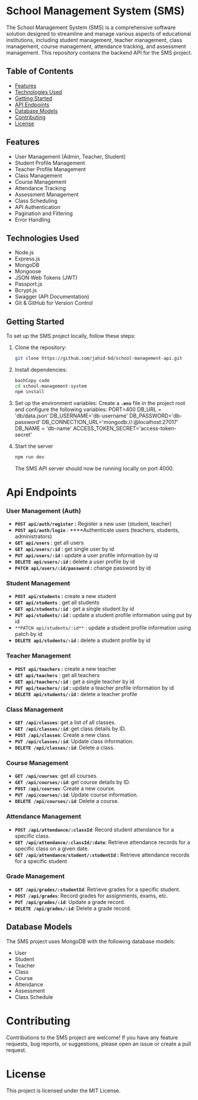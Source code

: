 # School Management System (SMS)

The School Management System (SMS) is a comprehensive software solution designed to streamline and manage various aspects of educational institutions, including student management, teacher management, class management, course management, attendance tracking, and assessment management. This repository contains the backend API for the SMS project.

## Table of Contents

- [Features](#features)
- [Technologies Used](#technologies-used)
- [Getting Started](#getting-started)
- [API Endpoints](#api-endpoints)
- [Database Models](#database-models)
- [Contributing](#contributing)
- [License](#license)

## Features

- User Management (Admin, Teacher, Student)
- Student Profile Management
- Teacher Profile Management
- Class Management
- Course Management
- Attendance Tracking
- Assessment Management
- Class Scheduling
- API Authentication
- Pagination and Filtering
- Error Handling

## Technologies Used

- Node.js
- Express.js
- MongoDB
- Mongoose
- JSON Web Tokens (JWT)
- Passport.js
- Bcrypt.js
- Swagger (API Documentation)
- Git & GitHub for Version Control

## Getting Started

To set up the SMS project locally, follow these steps:

1. Clone the repository:

   ```bash
   git clone https://github.com/jahid-bd/school-management-api.git

2. Install dependencies:
   
   ```bash
   bashCopy code
   cd school-management-system
   npm install
   ```
3. Set up the environment variables:
   Create a **`.env`** file in the project root and configure the following variables:
   PORT=400	
   DB_URL = 'db/data.json'
   DB_USERNAME='db-username'
   DB_PASSWORD='db-password'
   DB_CONNECTION_URL='mongodb://<username>:<password>@localhost:27017'
   DB_NAME = 'db-name'
   ACCESS_TOKEN_SECRET='access-token-secret'
   
5. Start the server

   ```bash
   npm run dev
   ```
   The SMS API server should now be running locally on port 4000.

# Api Endpoints
   
### User Management (Auth)

- **`POST api/auth/register` :** Register a new user (student, teacher)
- **`POST api/auth/login`** : ****Authenticate users (teachers, students, administrators)
- **`GET api/users`** : get all users
- **`GET api/users/:id`** : get single user by id
- **`PUT api/users/:id` :** update a user profile information by id
- **`DELETE api/users/:id` :** delete a user profile by id
- **`PATCH api/users/:id/password` :**  change password by id

### Student Management

- **`POST api/students` :** create a new student
- **`GET api/students`** : get all students
- **`GET api/students/:id`** : get a single student by id
- **`PUT api/students/:id` :** update a student profile information using put by id
- `**PATCH api/students/:id**` : update a student profile information using patch by id
- **`DELETE api/students/:id` :** delete a student profile by id

### Teacher Management

- **`POST api/teachers` :** create a new teacher
- **`GET api/teachers`** : get all teachers
- **`GET api/teachers/:id`** : get a single teacher by id
- **`PUT api/teachers/:id` :** update a teacher profile information by id
- **`DELETE api/students/:id` :** delete a teacher profile

### Class Management

- **`GET /api/classes`**: get a list of all classes.
- **`GET /api/classes/:id`**: get class details by ID.
- **`POST /api/classes`**: Create a new class.
- **`PUT /api/classes/:id`**: Update class information.
- **`DELETE /api/classes/:id`**: Delete a class.

### Course Management

- **`GET /api/courses`**: get all courses.
- **`GET /api/courses/:id`**: get course details by ID.
- **`POST /api/courses`**: Create a new course.
- **`PUT /api/courses/:id`**: Update course information.
- **`DELETE /api/courses/:id`**: Delete a course.

### Attendance Management

- **`POST /api/attendance/:classId`**: Record student attendance for a specific class.
- **`GET /api/attendance/:classId/:date`**: Retrieve attendance records for a specific class on a given date.
- **`GET /api/attendance/student/:studentId` :** Retrieve attendance records for a specific student

### Grade Management

- **`GET /api/grades/:studentId`**: Retrieve grades for a specific student.
- **`POST /api/grades`**: Record grades for assignments, exams, etc.
- **`PUT /api/grades/:id`**: Update a grade record.
- **`DELETE /api/grades/:id`**: Delete a grade record.
  
## **Database Models**

The SMS project uses MongoDB with the following database models:

- User
- Student
- Teacher
- Class
- Course
- Attendance
- Assessment
- Class Schedule

# Contributing
Contributions to the SMS project are welcome! If you have any feature requests, bug reports, or suggestions, please open an issue or create a pull request.

# License
This project is licensed under the MIT License.
